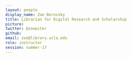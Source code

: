 ```yaml
---
layout: people
display_name: Zoe Borovsky
title: Librarian for Digital Research and Scholarship
picture: 
twitter: @zoepster
github: 
email: zoe@library.ucla.edu
role: instructor
session: summer-17
---
```

